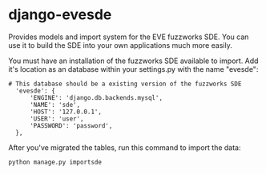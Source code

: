 # django-evesde

Provides models and import system for the EVE fuzzworks SDE. You can use it to build the SDE into your own applications much more easily.

You must have an installation of the fuzzworks SDE available to import. Add it's location as an database within your settings.py with the name "evesde":

~~~
# This database should be a existing version of the fuzzworks SDE
  'evesde': {
      'ENGINE': 'django.db.backends.mysql',
      'NAME': 'sde',
      'HOST': '127.0.0.1',
      'USER': 'user',
      'PASSWORD': 'password',
  },
~~~

After you've migrated the tables, run this command to import the data:

`python manage.py importsde`
